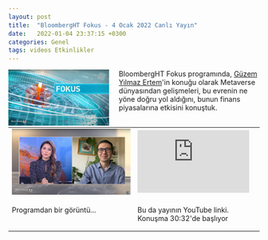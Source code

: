 ```yaml
---
layout: post
title:  "BloombergHT Fokus - 4 Ocak 2022 Canlı Yayın"
date:   2022-01-04 23:37:15 +0300
categories: Genel
tags: videos Etkinlikler
---
```


<img align="left" src="/assets/bloombergHT_fokus_poster.jpg" style="width:40%; padding-right:20px"> BloombergHT Fokus programında, [Güzem Yılmaz Ertem](https://twitter.com/guzemyilmaz)'in konuğu olarak Metaverse dünyasından gelişmeleri, bu evrenin ne yöne doğru yol aldığını, bunun finans piyasalarına etkisini konuştuk.  
&nbsp;

<table><tr><td style="width:50%">
<img src="/assets/bloombergHT-fokus-ss-220104.jpg">
</td>
<td style="width:50%">
<iframe width="224" height="126" src="https://www.youtube.com/embed/issB3QWZpf0?t=1832" frameborder="0" allowfullscreen></iframe></td></tr>
<tr><td style="width:50%; vertical-align:top">
<p>
Programdan bir görüntü...  
</p></td>
<td style="width:50%; vertical-align:top">
<p>Bu da yayının YouTube linki. Konuşma 30:32'de başlıyor</p>
</td></tr> 
</table>
